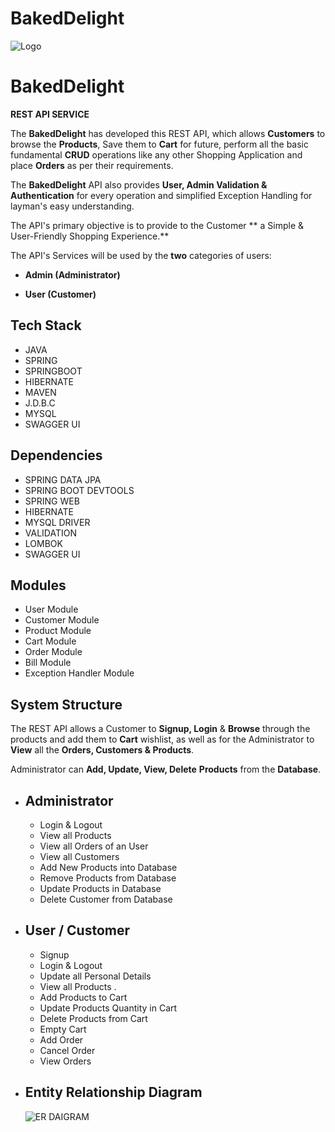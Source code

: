# BakedDelight


![Logo](https://tonearme.com/images/thumbs/0002453_feature%20image_1375.png)


# BakedDelight

 **REST API SERVICE**

The **BakedDelight** has developed this REST API, which allows **Customers** to browse the **Products**, Save them to **Cart** for future, perform all the basic fundamental **CRUD** operations like any other Shopping Application and place **Orders** as per their requirements.

The **BakedDelight** API also provides **User, Admin Validation & Authentication** for every operation and simplified Exception Handling for layman's easy understanding. 

The API's primary objective is to provide to the Customer  ** a Simple & User-Friendly Shopping Experience.**

The API's Services  will be used by the **two** categories of users:

- **Admin (Administrator)**

- **User (Customer)** 
## Tech Stack

- JAVA
- SPRING
- SPRINGBOOT
- HIBERNATE
- MAVEN
- J.D.B.C
- MYSQL
- SWAGGER UI

## Dependencies

- SPRING DATA JPA
- SPRING BOOT DEVTOOLS
- SPRING WEB
- HIBERNATE
- MYSQL DRIVER
- VALIDATION
- LOMBOK
- SWAGGER UI

## Modules

- User Module
- Customer Module
- Product Module
- Cart Module 
- Order Module
- Bill Module
- Exception Handler Module


## System Structure

The REST API allows a Customer to **Signup, Login** & **Browse** through the products and add them to **Cart** wishlist, as well as for the Administrator to **View** all the **Orders, Customers & Products**. 

Administrator can **Add, Update, View, Delete** **Products**  from the **Database**.
  

- Administrator
    -
    - Login & Logout
    - View all Products
    - View all Orders of an User
    - View all Customers
    - Add New Products into Database
    - Remove Products from Database
    - Update Products in Database 
    - Delete Customer from Database

- User / Customer
    -
    - Signup 
    - Login & Logout
    - Update all Personal Details 
    - View all Products .
    - Add Products to Cart
    - Update Products Quantity in Cart 
    - Delete Products from Cart
    - Empty Cart
    - Add Order
    - Cancel Order
    - View Orders 
   
 - Entity Relationship Diagram
    -
   
   ![ER DAIGRAM](https://user-images.githubusercontent.com/103615858/215702637-1633317a-a8e0-4613-95b8-42df608c962b.jpeg)
  
